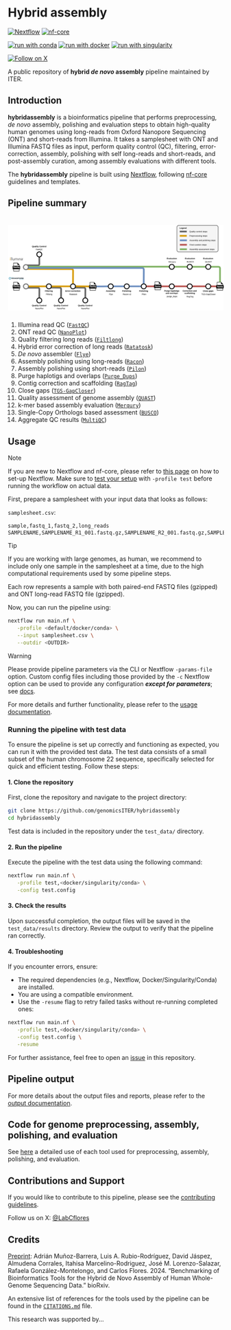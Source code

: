 # Hybrid assembly

[![Nextflow](https://img.shields.io/badge/nextflow%20DSL2-%E2%89%A524.04.2-23aa62.svg)](https://www.nextflow.io/)
[![nf-core](https://img.shields.io/badge/build_using-nf--core-1a9655)](https://nf-co.re/)

[![run with conda](http://img.shields.io/badge/run%20with-conda-3EB049?labelColor=000000&logo=anaconda)](https://docs.conda.io/en/latest/)
[![run with docker](https://img.shields.io/badge/run%20with-docker-0db7ed?labelColor=000000&logo=docker)](https://www.docker.com/)
[![run with singularity](https://img.shields.io/badge/run%20with-singularity-1d355c.svg?labelColor=000000)](https://sylabs.io/docs/)

[![Follow on X](http://img.shields.io/badge/%40LabCFlores-1DA1F2?labelColor=000000&logo=X)](https://x.com/LabCFlores)

A public repository of **hybrid *de novo* assembly** pipeline maintained by ITER.

## Introduction

**hybridassembly** is a bioinformatics pipeline that performs preprocessing, *de novo* assembly, polishing and evaluation steps to obtain high-quality human genomes using long-reads from Oxford Nanopore Sequencing (ONT) and short-reads from Illumina. It takes a samplesheet with ONT and Illumina FASTQ files as input, perform quality control (QC), filtering, error-correction, assembly, polishing with self long-reads and short-reads, and post-assembly curation, among assembly evaluations with different tools.

The **hybridassembly** pipeline is built using [Nextflow](https://www.nextflow.io/), following [nf-core](https://nf-co.re) guidelines and templates.

## Pipeline summary

<h1>
  <picture>
    <source media="(prefers-color-scheme: dark)" srcset="docs/images/Assembly_pipeline_GitHub.drawio.svg">
    <img alt="Hybrid assembly pipeline" src="docs/images/Assembly_pipeline_GitHub.drawio.svg">
  </picture>
</h1>

1. Illumina read QC ([`FastQC`](https://www.bioinformatics.babraham.ac.uk/projects/fastqc/))
2. ONT read QC ([`NanoPlot`](https://github.com/wdecoster/NanoPlot))
3. Quality filtering long reads ([`Filtlong`](https://github.com/rrwick/Filtlong))
4. Hybrid error correction of long reads ([`Ratatosk`](https://github.com/DecodeGenetics/Ratatosk))
5. *De novo* assembler ([`Flye`](https://github.com/fenderglass/Flye))
6. Assembly polishing using long-reads ([`Racon`](https://github.com/isovic/racon))
7. Assembly polishing using short-reads ([`Pilon`](https://github.com/broadinstitute/pilon))
8. Purge haplotigs and overlaps ([`Purge_Dups`](https://github.com/dfguan/purge_dups))
9. Contig correction and scaffolding ([`RagTag`](https://github.com/malonge/RagTag))
10. Close gaps ([`TGS-GapCloser`](https://github.com/BGI-Qingdao/TGS-GapCloser))
11. Quality assessment of genome assembly ([`QUAST`](https://quast.sourceforge.net/))
12. k-mer based assembly evaluation ([`Merqury`](https://github.com/marbl/merqury))
13. Single-Copy Orthologs based assessment ([`BUSCO`](https://busco.ezlab.org/))
14. Aggregate QC results ([`MultiQC`](http://multiqc.info/))

## Usage

> [!NOTE]
> If you are new to Nextflow and nf-core, please refer to [this page](https://nf-co.re/docs/usage/installation) on how to set-up Nextflow. Make sure to [test your setup](https://nf-co.re/docs/usage/introduction#how-to-run-a-pipeline) with `-profile test` before running the workflow on actual data.

First, prepare a samplesheet with your input data that looks as follows:

`samplesheet.csv`:

```csv
sample,fastq_1,fastq_2,long_reads
SAMPLENAME,SAMPLENAME_R1_001.fastq.gz,SAMPLENAME_R2_001.fastq.gz,SAMPLENAME_LR.fastq.gz
```

> [!TIP]
> If you are working with large genomes, as human, we recommend to include only one sample in the samplesheet at a time, due to the high computational requirements used by some pipeline steps.

Each row represents a sample with both paired-end FASTQ files (gzipped) and ONT long-read FASTQ file (gzipped).

Now, you can run the pipeline using:

```bash
nextflow run main.nf \
   -profile <default/docker/conda> \
   --input samplesheet.csv \
   --outdir <OUTDIR>
```

> [!WARNING]
> Please provide pipeline parameters via the CLI or Nextflow `-params-file` option. Custom config files including those provided by the `-c` Nextflow option can be used to provide any configuration _**except for parameters**_;
> see [docs](https://nf-co.re/usage/configuration#custom-configuration-files).

For more details and further functionality, please refer to the [usage documentation](docs/usage.md).

### Running the pipeline with test data

To ensure the pipeline is set up correctly and functioning as expected, you can run it with the provided test data. The test data consists of a small subset of the human chromosome 22 sequence, specifically selected for quick and efficient testing. Follow these steps:

#### 1. Clone the repository

First, clone the repository and navigate to the project directory:

```bash
git clone https://github.com/genomicsITER/hybridassembly
cd hybridassembly
```

Test data is included in the repository under the `test_data/` directory.

#### 2. Run the pipeline

Execute the pipeline with the test data using the following command:

```bash
nextflow run main.nf \
   -profile test,<docker/singularity/conda> \
   -config test.config
```

#### 3. Check the results

Upon successful completion, the output files will be saved in the `test_data/results` directory. Review the output to verify that the pipeline ran correctly.

#### 4. Troubleshooting

If you encounter errors, ensure:

- The required dependencies (e.g., Nextflow, Docker/Singularity/Conda) are installed.
- You are using a compatible environment.
- Use the `-resume` flag to retry failed tasks without re-running completed ones:

```bash
nextflow run main.nf \
   -profile test,<docker/singularity/conda> \
   -config test.config \
   -resume
```

For further assistance, feel free to open an [issue](https://github.com/genomicsITER/hybridassembly/issues) in this repository.

## Pipeline output

For more details about the output files and reports, please refer to the [output documentation](docs/output.md).

## Code for genome preprocessing, assembly, polishing, and evaluation

See [here](docs/benchmarking_code.md) a detailed use of each tool used for preprocessing, assembly, polishing, and evaluation.

## Contributions and Support

If you would like to contribute to this pipeline, please see the [contributing guidelines](.github/CONTRIBUTING.md).

Follow us on X: [@LabCflores](https://x.com/LabCflores)

## Credits

[Preprint](https://www.biorxiv.org/content/10.1101/2024.05.28.595812v1): Adrián Muñoz-Barrera, Luis A. Rubio-Rodríguez, David Jáspez, Almudena Corrales, Itahisa Marcelino-Rodriguez, José M. Lorenzo-Salazar, Rafaela González-Montelongo, and Carlos Flores. 2024. “Benchmarking of Bioinformatics Tools for the Hybrid de Novo Assembly of Human Whole-Genome Sequencing Data.” bioRxiv.

An extensive list of references for the tools used by the pipeline can be found in the [`CITATIONS.md`](CITATIONS.md) file.

This research was supported by...<TO COMPLETE>
